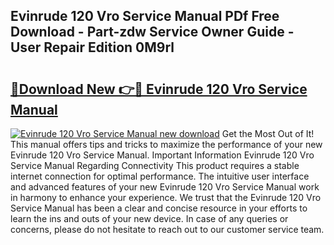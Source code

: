 ## Evinrude 120 Vro Service Manual PDf Free Download - Part-zdw Service Owner Guide - User Repair Edition 0M9rl

# <h2><a href="http://bc6724.oget.top/?id=Evinrude+120+Vro+Service+Manual">🔗Download New 👉🔴 Evinrude 120 Vro Service Manual</a></h2>

[![Evinrude 120 Vro Service Manual new download](https://i.imgur.com/5g1atiW.png)](http://bc6724.oget.top/?id=Evinrude+120+Vro+Service+Manual)
Get the Most Out of It! This manual offers tips and tricks to maximize the performance of your new Evinrude 120 Vro Service Manual. Important Information Evinrude 120 Vro Service Manual Regarding Connectivity This product requires a stable internet connection for optimal performance. The intuitive user interface and advanced features of your new Evinrude 120 Vro Service Manual work in harmony to enhance your experience. We trust that the Evinrude 120 Vro Service Manual has been a clear and concise resource in your efforts to learn the ins and outs of your new device. In case of any queries or concerns, please do not hesitate to reach out to our customer service team.
